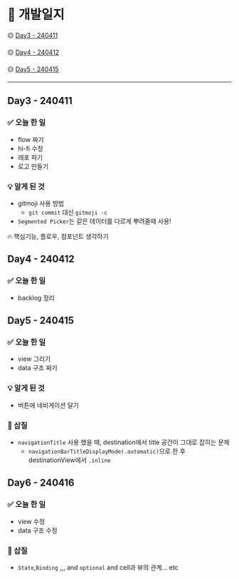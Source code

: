 # 📔 개발일지

🟡 [Day3 - 240411](#day3---240411)

🟡 [Day4 - 240412](#day4---240412)

🟡 [Day5 - 240415](#day5---240415)
<br>
<hr>


## Day3 - 240411

### ✅ 오늘 한 일
- flow 짜기
- hi-fi 수정
- 레포 파기
- 로고 만들기

### 💡 알게 된 것
- gitmoji 사용 방법
  - `git commit` 대신 `gitmoji -c`
- `Segmented Picker`는 같은 데이터를 다르게 뿌려줄때 사용!

🔥 핵심기능, 플로우, 컴포넌트 생각하기



## Day4 - 240412

### ✅ 오늘 한 일
- backlog 정리



## Day5 - 240415

### ✅ 오늘 한 일
- view 그리기
- data 구조 짜기

### 💡 알게 된 것
- 버튼에 네비게이션 달기

### 🔨 삽질
- `navigationTitle` 사용 했을 때, destination에서 title 공간이 그대로 잡히는 문제   
  - `navigationBarTitleDisplayMode(.automatic)`으로 한 후 destinationView에서 `.inline`



## Day6 - 240416

### ✅ 오늘 한 일
- view 수정
- data 구조 수정

### 🔨 삽질
- `State`,`Binding` ,,, and `optional` and cell과 뷰의 관계... etc


